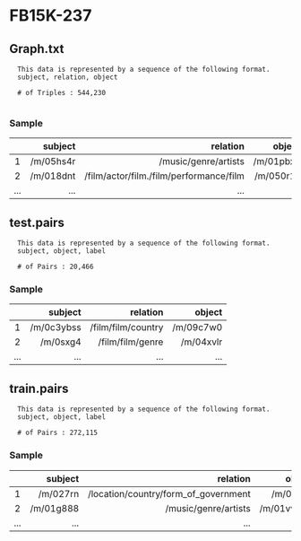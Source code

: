 # FB15K-237

## Graph.txt
```
  This data is represented by a sequence of the following format.
  subject, relation, object
  
  # of Triples : 544,230	
  
```
### Sample
||subject|relation|object|
|:-----------:|------------:|------------:|------------:|
|1|/m/05hs4r	|/music/genre/artists|/m/01pbxb|
|2|/m/018dnt	|/film/actor/film./film/performance/film|/m/050r1z|
|...|...|...|...|


## test.pairs
```
  This data is represented by a sequence of the following format.
  subject, object, label
  
  # of Pairs : 20,466 
```
### Sample
||subject|relation|object|
|:-----------:|------------:|------------:|------------:|
|1|/m/0c3ybss	|/film/film/country	|/m/09c7w0|
|2|/m/0sxg4	|/film/film/genre	|/m/04xvlr|
|...|...|...|...|

## train.pairs
```
  This data is represented by a sequence of the following format.
  subject, object, label
  
  # of Pairs : 272,115 
```
### Sample
||subject|relation|object|
|:-----------:|------------:|------------:|------------:|
|1|/m/027rn	|/location/country/form_of_government	|/m/06cx9|
|2|/m/01g888	|/music/genre/artists	|/m/01vv126|
|...|...|...|...|
